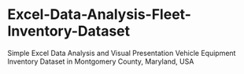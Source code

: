 # Excel-Data-Analysis-Fleet-Inventory-Dataset
Simple Excel Data Analysis and Visual Presentation Vehicle Equipment Inventory Dataset in Montgomery County, Maryland, USA
